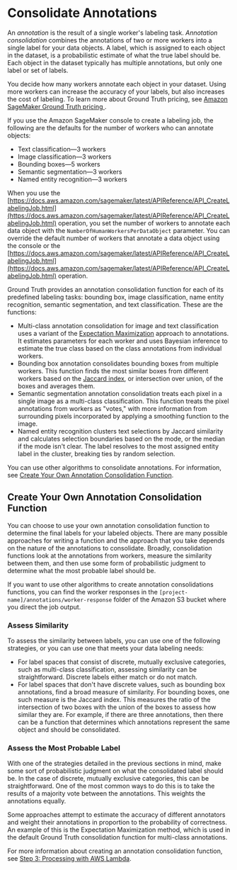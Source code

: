 # Consolidate Annotations<a name="sms-annotation-consolidation"></a>

An *annotation* is the result of a single worker's labeling task\. *Annotation consolidation* combines the annotations of two or more workers into a single label for your data objects\. A label, which is assigned to each object in the dataset, is a probabilistic estimate of what the true label should be\. Each object in the dataset typically has multiple annotations, but only one label or set of labels\.

You decide how many workers annotate each object in your dataset\. Using more workers can increase the accuracy of your labels, but also increases the cost of labeling\. To learn more about Ground Truth pricing, see [Amazon SageMaker Ground Truth pricing ](http://aws.amazon.com/sagemaker/groundtruth/pricing/)\.

If you use the Amazon SageMaker console to create a labeling job, the following are the defaults for the number of workers who can annotate objects: 
+ Text classification—3 workers
+ Image classification—3 workers
+ Bounding boxes—5 workers
+ Semantic segmentation—3 workers
+ Named entity recognition—3 workers

When you use the [https://docs.aws.amazon.com/sagemaker/latest/APIReference/API_CreateLabelingJob.html](https://docs.aws.amazon.com/sagemaker/latest/APIReference/API_CreateLabelingJob.html) operation, you set the number of workers to annotate each data object with the `NumberOfHumanWorkersPerDataObject` parameter\. You can override the default number of workers that annotate a data object using the console or the [https://docs.aws.amazon.com/sagemaker/latest/APIReference/API_CreateLabelingJob.html](https://docs.aws.amazon.com/sagemaker/latest/APIReference/API_CreateLabelingJob.html) operation\.

Ground Truth provides an annotation consolidation function for each of its predefined labeling tasks: bounding box, image classification, name entity recognition, semantic segmentation, and text classification\. These are the functions:
+ Multi\-class annotation consolidation for image and text classification uses a variant of the [Expectation Maximization](https://en.wikipedia.org/wiki/Expectation-maximization_algorithm) approach to annotations\. It estimates parameters for each worker and uses Bayesian inference to estimate the true class based on the class annotations from individual workers\. 
+ Bounding box annotation consolidates bounding boxes from multiple workers\. This function finds the most similar boxes from different workers based on the [Jaccard index](https://en.wikipedia.org/wiki/Jaccard_index), or intersection over union, of the boxes and averages them\. 
+ Semantic segmentation annotation consolidation treats each pixel in a single image as a multi\-class classification\. This function treats the pixel annotations from workers as "votes," with more information from surrounding pixels incorporated by applying a smoothing function to the image\.
+ Named entity recognition clusters text selections by Jaccard similarity and calculates selection boundaries based on the mode, or the median if the mode isn't clear\. The label resolves to the most assigned entity label in the cluster, breaking ties by random selection\.

You can use other algorithms to consolidate annotations\. For information, see [Create Your Own Annotation Consolidation Function](#consolidation-lambda)\. 

## Create Your Own Annotation Consolidation Function<a name="consolidation-lambda"></a>

You can choose to use your own annotation consolidation function to determine the final labels for your labeled objects\. There are many possible approaches for writing a function and the approach that you take depends on the nature of the annotations to consolidate\. Broadly, consolidation functions look at the annotations from workers, measure the similarity between them, and then use some form of probabilistic judgment to determine what the most probable label should be\.

If you want to use other algorithms to create annotation consolidations functions, you can find the worker responses in the `[project-name]/annotations/worker-response` folder of the Amazon S3 bucket where you direct the job output\.

### Assess Similarity<a name="consolidation-assessing"></a>

To assess the similarity between labels, you can use one of the following strategies, or you can use one that meets your data labeling needs:
+ For label spaces that consist of discrete, mutually exclusive categories, such as multi\-class classification, assessing similarity can be straightforward\. Discrete labels either match or do not match\. 
+ For label spaces that don't have discrete values, such as bounding box annotations, find a broad measure of similarity\. For bounding boxes, one such measure is the Jaccard index\. This measures the ratio of the intersection of two boxes with the union of the boxes to assess how similar they are\. For example, if there are three annotations, then there can be a function that determines which annotations represent the same object and should be consolidated\.

### Assess the Most Probable Label<a name="consolidation-probable-label"></a>

With one of the strategies detailed in the previous sections in mind, make some sort of probabilistic judgment on what the consolidated label should be\. In the case of discrete, mutually exclusive categories, this can be straightforward\. One of the most common ways to do this is to take the results of a majority vote between the annotations\. This weights the annotations equally\. 

Some approaches attempt to estimate the accuracy of different annotators and weight their annotations in proportion to the probability of correctness\. An example of this is the Expectation Maximization method, which is used in the default Ground Truth consolidation function for multi\-class annotations\. 

For more information about creating an annotation consolidation function, see [Step 3: Processing with AWS Lambda](sms-custom-templates-step3.md)\.